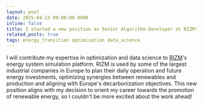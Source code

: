 ```yaml
---
layout: post
date: 2025-04-23 09:00:00-0400
inline: false
title: I started a new position as Senior Algorithm Developer at RIZM!
related_posts: true
tags: energy_transition optimization data_science
---
```


I will contribute my expertise in optimization and data science to [RIZM](https://www.rizm.de/)'s energy system simulation platform. RIZM is used by some of the largest industrial companies in Europe to plan their daily operation and future energy investments, optimizing synergies between renewables and production and aligning with Europe's decarbonization objectives. This new position aligns with my decision to orient my career towards the promotion of renewable energy, so I couldn't be more excited about the work ahead!
